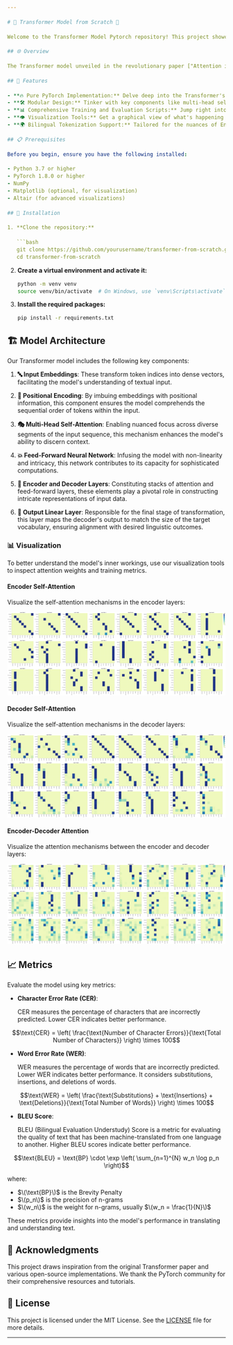 ```yaml
---

# 🚀 Transformer Model from Scratch 🚀

Welcome to the Transformer Model Pytorch repository! This project showcases a custom implementation of the Transformer architecture using PyTorch. Dive into sequence-to-sequence learning with one of the most influential models in natural language processing.

## 🌐 Overview

The Transformer model unveiled in the revolutionary paper ["Attention is All You Need"](https://arxiv.org/abs/1706.03762) by Vaswani et al., has transformed the landscape of NLP. Ditching traditional recurrent architectures, it relies on powerful self-attention mechanisms to excel in various tasks. This repository focuses on utilizing the Transformer for English to Hindi translation, demonstrating its prowess in handling complex linguistic structures across different languages. Dive into the core of Transformer architecture, exploring its encoder-decoder framework and how it processes language pairs effectively.

## 🎉 Features

- **🔥 Pure PyTorch Implementation:** Delve deep into the Transformer's intricacies with a from-scratch implementation that lets you explore every layer, every neuron.
- **🛠️ Modular Design:** Tinker with key components like multi-head self-attention and positional encoding. Our design lets you adapt and expand parts effortlessly.
- **📊 Comprehensive Training and Evaluation Scripts:** Jump right into training with pre-written scripts, making it easy to start translating between English and Hindi or assess your model’s performance.
- **👁️ Visualization Tools:** Get a graphical view of what's happening under the hood. Our tools let you watch the attention mechanisms at work and monitor training progress in real-time.
- **🌍 Bilingual Tokenization Support:** Tailored for the nuances of English and Hindi, ensuring accurate and effective handling of linguistic elements unique to both languages.

## 📋 Prerequisites

Before you begin, ensure you have the following installed:

- Python 3.7 or higher
- PyTorch 1.8.0 or higher
- NumPy
- Matplotlib (optional, for visualization)
- Altair (for advanced visualizations)

## 🔧 Installation

1. **Clone the repository:**

   ```bash
   git clone https://github.com/yourusername/transformer-from-scratch.git
   cd transformer-from-scratch
   ```

2. **Create a virtual environment and activate it:**

   ```bash
   python -m venv venv
   source venv/bin/activate  # On Windows, use `venv\Scripts\activate`
   ```

3. **Install the required packages:**

   ```bash
   pip install -r requirements.txt
   ```

## 🏗️ Model Architecture

Our Transformer model includes the following key components:

1. **🔤 Input Embeddings**: These transform token indices into dense vectors, facilitating the model's understanding of textual input.

2. **📍 Positional Encoding**: By imbuing embeddings with positional information, this component ensures the model comprehends the sequential order of tokens within the input.

3. **🎭 Multi-Head Self-Attention**: Enabling nuanced focus across diverse segments of the input sequence, this mechanism enhances the model's ability to discern context.

4. **💥 Feed-Forward Neural Network**: Infusing the model with non-linearity and intricacy, this network contributes to its capacity for sophisticated computations.

5. **🔁 Encoder and Decoder Layers**: Constituting stacks of attention and feed-forward layers, these elements play a pivotal role in constructing intricate representations of input data.

6. **🎯 Output Linear Layer**: Responsible for the final stage of transformation, this layer maps the decoder's output to match the size of the target vocabulary, ensuring alignment with desired linguistic outcomes.

### 📊 Visualization

To better understand the model's inner workings, use our visualization tools to inspect attention weights and training metrics.

#### Encoder Self-Attention

Visualize the self-attention mechanisms in the encoder layers:

![Encoder Self-Attention](encoder.png)

#### Decoder Self-Attention

Visualize the self-attention mechanisms in the decoder layers:

![Decoder Self-Attention](decoder.png)

#### Encoder-Decoder Attention

Visualize the attention mechanisms between the encoder and decoder layers:

![Encoder-Decoder Cross-Attention](encoder-decoder.png)

## 📈 Metrics

Evaluate the model using key metrics:

- **Character Error Rate (CER)**:

    CER measures the percentage of characters that are incorrectly predicted. Lower CER indicates better performance.

```math
\text{CER} = \left( \frac{\text{Number of Character Errors}}{\text{Total Number of Characters}} \right) \times 100
```

- **Word Error Rate (WER)**:

    WER measures the percentage of words that are incorrectly predicted. Lower WER indicates better performance. It considers substitutions, insertions, and deletions of words.

```math
\text{WER} = \left( \frac{\text{Substitutions} + \text{Insertions} + \text{Deletions}}{\text{Total Number of Words}} \right) \times 100
```

- **BLEU Score**:

    BLEU (Bilingual Evaluation Understudy) Score is a metric for evaluating the quality of text that has been machine-translated from one language to another. Higher BLEU scores indicate better performance.

```math
\text{BLEU} = \text{BP} \cdot \exp \left( \sum_{n=1}^{N} w_n \log p_n \right)
```
where:
- $\(\text{BP}\)$ is the Brevity Penalty
- $\(p_n\)$ is the precision of n-grams
- $\(w_n\)$ is the weight for n-grams, usually $\(w_n = \frac{1}{N}\)$

These metrics provide insights into the model's performance in translating and understanding text.

## 🙏 Acknowledgments

This project draws inspiration from the original Transformer paper and various open-source implementations. We thank the PyTorch community for their comprehensive resources and tutorials.

## 📜 License

This project is licensed under the MIT License. See the [LICENSE](https://github.com/KaranAnchan/Transformers_Pytorch/blob/main/LICENSE) file for more details.

---
```

